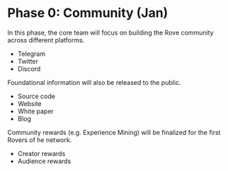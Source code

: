 # Phase 0: Community (Jan)

In this phase, the core team will focus on building the Rove community across different platforms.

* Telegram&#x20;
* Twitter&#x20;
* Discord&#x20;

Foundational information will also be released to the public.

* Source code
* Website
* White paper
* Blog

Community rewards (e.g. Experience Mining) will be finalized for the first Rovers of he network.

* Creator rewards
* Audience rewards
